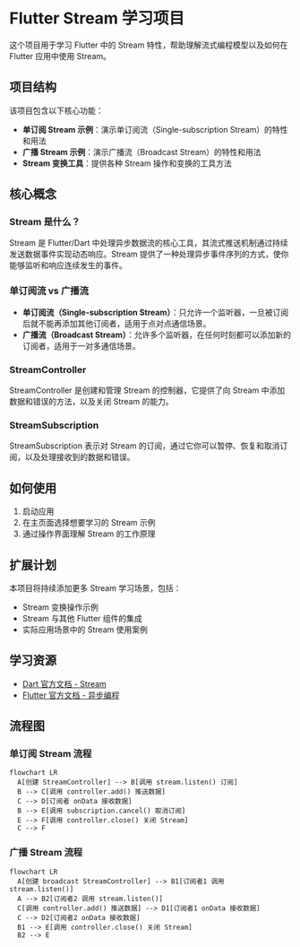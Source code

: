 # Flutter Stream 学习项目

这个项目用于学习 Flutter 中的 Stream 特性，帮助理解流式编程模型以及如何在 Flutter 应用中使用 Stream。

## 项目结构

该项目包含以下核心功能：

- **单订阅 Stream 示例**：演示单订阅流（Single-subscription Stream）的特性和用法
- **广播 Stream 示例**：演示广播流（Broadcast Stream）的特性和用法
- **Stream 变换工具**：提供各种 Stream 操作和变换的工具方法

## 核心概念

### Stream 是什么？

Stream 是 Flutter/Dart 中处理异步数据流的核心工具，其流式推送机制通过持续发送数据事件实现动态响应。Stream 提供了一种处理异步事件序列的方式，使你能够监听和响应连续发生的事件。

### 单订阅流 vs 广播流

- **单订阅流（Single-subscription Stream）**：只允许一个监听器，一旦被订阅后就不能再添加其他订阅者，适用于点对点通信场景。
- **广播流（Broadcast Stream）**：允许多个监听器，在任何时刻都可以添加新的订阅者，适用于一对多通信场景。

### StreamController

StreamController 是创建和管理 Stream 的控制器，它提供了向 Stream 中添加数据和错误的方法，以及关闭 Stream 的能力。

### StreamSubscription

StreamSubscription 表示对 Stream 的订阅，通过它你可以暂停、恢复和取消订阅，以及处理接收到的数据和错误。

## 如何使用

1. 启动应用
2. 在主页面选择想要学习的 Stream 示例
3. 通过操作界面理解 Stream 的工作原理

## 扩展计划

本项目将持续添加更多 Stream 学习场景，包括：

- Stream 变换操作示例
- Stream 与其他 Flutter 组件的集成
- 实际应用场景中的 Stream 使用案例

## 学习资源

- [Dart 官方文档 - Stream](https://dart.dev/tutorials/language/streams)
- [Flutter 官方文档 - 异步编程](https://flutter.dev/docs/development/data-and-backend/networking)

## 流程图

### 单订阅 Stream 流程

```mermaid
flowchart LR
  A[创建 StreamController] --> B[调用 stream.listen() 订阅]
  B --> C[调用 controller.add() 推送数据]
  C --> D[订阅者 onData 接收数据]
  B --> E[调用 subscription.cancel() 取消订阅]
  E --> F[调用 controller.close() 关闭 Stream]
  C --> F
```

### 广播 Stream 流程

```mermaid
flowchart LR
  A[创建 broadcast StreamController] --> B1[订阅者1 调用 stream.listen()]
  A --> B2[订阅者2 调用 stream.listen()]
  C[调用 controller.add() 推送数据] --> D1[订阅者1 onData 接收数据]
  C --> D2[订阅者2 onData 接收数据]
  B1 --> E[调用 controller.close() 关闭 Stream]
  B2 --> E
```
